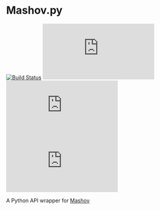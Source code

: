 # Mashov.py

[![Build Status](https://travis-ci.org/arielbeje/mashov.py.svg?branch=master)](https://travis-ci.org/arielbeje/mashov.py)
[![Code Coverage](https://img.shields.io/codeclimate/coverage/arielbeje/mashov.py)](https://codeclimate.com/github/arielbeje/mashov.py)
[![Maintainability](https://img.shields.io/codeclimate/maintainability/arielbeje/mashov.py)](https://codeclimate.com/github/arielbeje/mashov.py)
[![License](https://img.shields.io/github/license/arielbeje/mashov.py)](https://github.com/arielbeje/mashov.py/blob/master/LICENSE)

A Python API wrapper for [Mashov](https://web.mashov.info/)
